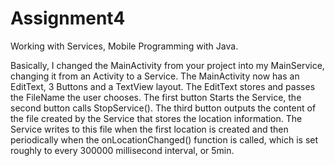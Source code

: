 # Assignment4
Working with Services, Mobile Programming with Java.

Basically, I changed the MainActivity from your project into my MainService, changing it from an Activity to a Service. 
The MainActivity now has an EditText, 3 Buttons and a TextView layout. 
The EditText stores and passes the FileName the user chooses. 
The first button Starts the Service, the second button calls StopService(). 
The third button outputs the content of the file created by the Service that stores the location information. 
The Service writes to this file when the first location is created and then periodically when the onLocationChanged() function is called,
which is set roughly to every 300000 millisecond interval, or 5min.
